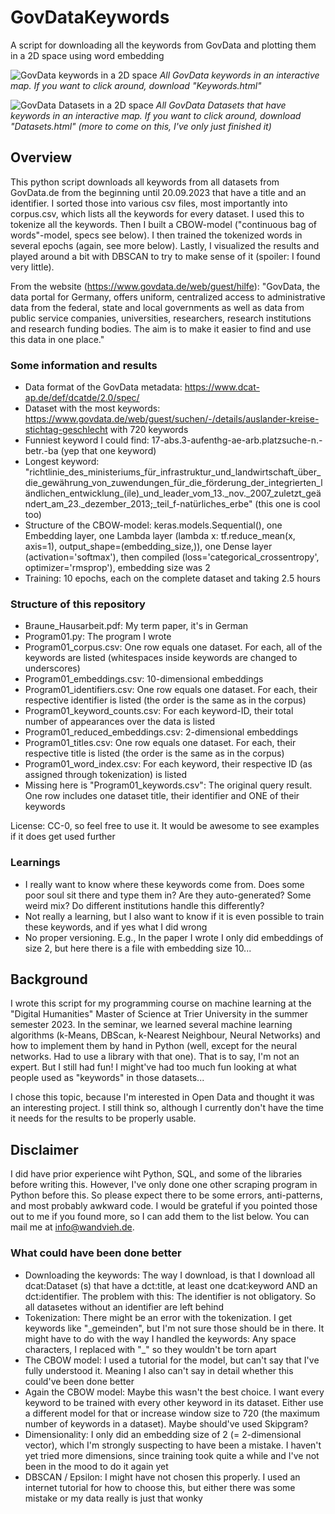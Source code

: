 # GovDataKeywords
A script for downloading all the keywords from GovData and plotting them in a 2D space using word embedding

![GovData keywords in a 2D space](https://github.com/user-attachments/assets/6604530a-53b8-4bb8-9cfc-86756e499ee7)
*All GovData keywords in an interactive map. If you want to click around, download "Keywords.html"*

![GovData Datasets in a 2D space](https://github.com/user-attachments/assets/217ae235-6ddb-4d5b-bd73-425507ed12f8)
*All GovData Datasets that have keywords in an interactive map. If you want to click around, download "Datasets.html" (more to come on this, I've only just finished it)*


## Overview
This python script downloads all keywords from all datasets from GovData.de from the beginning until 20.09.2023 that have a title and an identifier. I sorted those into various csv files, most importantly into corpus.csv, which lists all the keywords for every dataset. I used this to tokenize all the keywords. Then I built a CBOW-model ("continuous bag of words"-model, specs see below). I then trained the tokenized words in several epochs (again, see more below). Lastly, I visualized the results and played around a bit with DBSCAN to try to make sense of it (spoiler: I found very little).

From the website (https://www.govdata.de/web/guest/hilfe): "GovData, the data portal for Germany, offers uniform, centralized access to administrative data from the federal, state and local governments as well as data from public service companies, universities, researchers, research institutions and research funding bodies. The aim is to make it easier to find and use this data in one place."

### Some information and results
- Data format of the GovData metadata: https://www.dcat-ap.de/def/dcatde/2.0/spec/
- Dataset with the most keywords: https://www.govdata.de/web/guest/suchen/-/details/auslander-kreise-stichtag-geschlecht with 720 keywords
- Funniest keyword I could find: 17-abs.3-aufenthg-ae-arb.platzsuche-n.-betr.-ba (yep that one keyword)
- Longest keyword: "richtlinie_des_ministeriums_für_infrastruktur_und_landwirtschaft_über_die_gewährung_von_zuwendungen_für_die_förderung_der_integrierten_ländlichen_entwicklung_(ile)_und_leader_vom_13._nov._2007_zuletzt_geändert_am_23._dezember_2013;_teil_f-natürliches_erbe" (this one is cool too)
- Structure of the CBOW-model: keras.models.Sequential(), one Embedding layer, one Lambda layer (lambda x: tf.reduce_mean(x, axis=1), output_shape=(embedding_size,)), one Dense layer (activation='softmax'), then compiled (loss='categorical_crossentropy', optimizer='rmsprop'), embedding size was 2
- Training: 10 epochs, each on the complete dataset and taking 2.5 hours

### Structure of this repository
- Braune_Hausarbeit.pdf: My term paper, it's in German
- Program01.py: The program I wrote
- Program01_corpus.csv: One row equals one dataset. For each, all of the keywords are listed (whitespaces inside keywords are changed to underscores)
- Program01_embeddings.csv: 10-dimensional embeddings
- Program01_identifiers.csv: One row equals one dataset. For each, their respective identifier is listed (the order is the same as in the corpus)
- Program01_keyword_counts.csv: For each keyword-ID, their total number of appearances over the data is listed
- Program01_reduced_embeddings.csv: 2-dimensional embeddings
- Program01_titles.csv: One row equals one dataset. For each, their respective title is listed (the order is the same as in the corpus)
- Program01_word_index.csv: For each keyword, their respective ID (as assigned through tokenization) is listed
- Missing here is "Program01_keywords.csv": The original query result. One row includes one dataset title, their identifier and ONE of their keywords

License: CC-0, so feel free to use it. It would be awesome to see examples if it does get used further

### Learnings
- I really want to know where these keywords come from. Does some poor soul sit there and type them in? Are they auto-generated? Some weird mix? Do different institutions handle this differently?
- Not really a learning, but I also want to know if it is even possible to train these keywords, and if yes what I did wrong
- No proper versioning. E.g., In the paper I wrote I only did embeddings of size 2, but here there is a file with embedding size 10...

## Background
I wrote this script for my programming course on machine learning at the "Digital Humanities" Master of Science at Trier University in the summer semester 2023. In the seminar, we learned several machine learning algorithms (k-Means, DBScan, k-Nearest Neighbour, Neural Networks) and how to implement them by hand in Python (well, except for the neural networks. Had to use a library with that one). That is to say, I'm not an expert. But I still had fun! I might've had too much fun looking at what people used as "keywords" in those datasets...

I chose this topic, because I'm interested in Open Data and thought it was an interesting project. I still think so, although I currently don't have the time it needs for the results to be properly usable.

## Disclaimer
I did have prior experience wiht Python, SQL, and some of the libraries before writing this. However, I've only done one other scraping program in Python before this. So please expect there to be some errors, anti-patterns, and most probably awkward code. I would be grateful if you pointed those out to me if you found more, so I can add them to the list below. You can mail me at info@wandvieh.de.

### What could have been done better
- Downloading the keywords: The way I download, is that I download all dcat:Dataset (s) that have a dct:title, at least one dcat:keyword AND an dct:identifier. The problem with this: The identifier is not obligatory. So all datasetes without an identifier are left behind
- Tokenization: There might be an error with the tokenization. I get keywords like "\_gemeinden", but I'm not sure those should be in there. It might have to do with the way I handled the keywords: Any space characters, I replaced with "\_" so they wouldn't be torn apart
- The CBOW model: I used a tutorial for the model, but can't say that I've fully understood it. Meaning I also can't say in detail whether this could've been done better
- Again the CBOW model: Maybe this wasn't the best choice. I want every keyword to be trained with every other keyword in its dataset. Either use a different model for that or increase window size to 720 (the maximum number of keywords in a dataset). Maybe should've used Skipgram?
- Dimensionality: I only did an embedding size of 2 (= 2-dimensional vector), which I'm strongly suspecting to have been a mistake. I haven't yet tried more dimensions, since training took quite a while and I've not been in the mood to do it again yet
- DBSCAN / Epsilon: I might have not chosen this properly. I used an internet tutorial for how to choose this, but either there was some mistake or my data really is just that wonky
